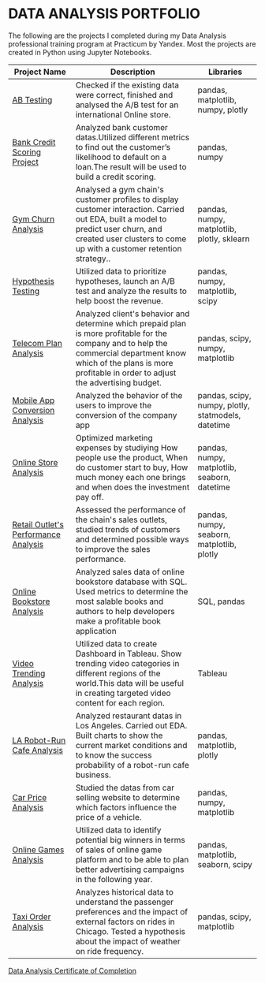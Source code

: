 # DATA ANALYSIS PORTFOLIO
The following are the projects I completed during my Data Analysis professional training program at Practicum by Yandex. Most the projects are created in Python using Jupyter Notebooks.

| Project Name | Description | Libraries |
| --- | --- | --- |
| [AB Testing](https://github.com/MfFischer/Data-Analysis-projects/blob/main/AB%20testing%20.ipynb) | Checked if the existing data were correct, finished  and analysed the A/B test for an international Online store.  | pandas, matplotlib, numpy, plotly 
| [Bank Credit Scoring Project](https://github.com/MfFischer/Data-Analysis-projects/blob/main/Bank%20credit%20scoring%20project%20.new.ipynb) | Analyzed bank customer datas.Utilized different metrics to find out the customer’s likelihood to default on a loan.The result will be used to build a credit scoring. | pandas, numpy
| [Gym Churn Analysis](https://github.com/MfFischer/Data-Analysis-projects/blob/main/Gym%20churn%20(machine%20learning).ipynb) | Analysed a gym chain's customer profiles to display customer interaction. Carried out EDA, built a model to predict user churn, and created user clusters to come up with a customer retention strategy.. | pandas, numpy, matplotlib, plotly, sklearn
| [Hypothesis Testing](https://github.com/MfFischer/Data-Analysis-projects/blob/main/Hypothesis%20testing.ipynb)| Utilized data to prioritize hypotheses, launch an A/B test and analyze the results to help boost the revenue. | pandas, numpy, matplotlib, scipy
| [Telecom Plan Analysis](https://github.com/MfFischer/Data-Analysis-projects/blob/main/Megaline%20telco%20analysis%20new.ipynb) | Analyzed client's behavior and determine which prepaid plan is more profitable for the company and to help the commercial department  know which of the plans is more profitable in order to adjust the advertising budget. | pandas, scipy, numpy, matplotlib
| [Mobile App Conversion Analysis](https://github.com/MfFischer/Data-Analysis-projects/blob/main/Mobile%20App%20conversion%20study.ipynb) | Analyzed the behavior of the users to improve the conversion of the company app | pandas, scipy, numpy, plotly, statmodels, datetime
| [Online Store Analysis](https://github.com/MfFischer/Data-Analysis-projects/blob/main/Online%20Business%20Analysis.ipynb) | Optimized marketing expenses by studiying How people use the product, When do customer start to buy, How much money each one brings and when does the investment pay off. | pandas, numpy, matplotlib, seaborn, datetime
| [Retail Outlet's Performance Analysis](https://github.com/MfFischer/Data-Analysis-projects/blob/main/Retail%20outlets%20performance%20analysis.ipynb) | Assessed the performance of the chain's sales outlets, studied trends of customers and determined possible ways to improve the sales performance. | pandas, numpy, seaborn, matplotlib, plotly
| [Online Bookstore Analysis](https://github.com/MfFischer/Data-Analysis-projects/blob/main/SQL_online%20bookstore.ipynb) | Analyzed sales data of online bookstore database with SQL. Used metrics to determine the most salable books and authors to help developers make a profitable book application | SQL, pandas
| [Video Trending Analysis](https://github.com/MfFischer/Data-Analysis-projects/blob/main/Tableau%20dashboard.pdf) | Utilized data to create Dashboard in Tableau. Show trending video categories in different regions of the world.This data will be useful in creating targeted video content for each region. | Tableau
| [LA Robot-Run Cafe Analysis](https://github.com/MfFischer/Data-Analysis-projects/blob/main/Telling%20story%20using%20data.ipynb) | Analyzed restaurant datas in Los Angeles. Carried out EDA. Built charts to show the current market conditions and to know the success probability of a robot-run cafe business. | pandas, matplotlib, plotly
| [Car Price Analysis](https://github.com/MfFischer/Data-Analysis-projects/blob/main/car%20selling%20website%20analysis%20new.ipynb) | Studied the datas from car selling website to determine which factors influence the price of a vehicle. | pandas, numpy, matplotlib
| [Online Games Analysis](https://github.com/MfFischer/Data-Analysis-projects/blob/main/online%20games%20analysis%20new.ipynb) | Utilized data to identify potential big winners in terms of sales of online game platform and to be able to plan better advertising campaigns in the following year. | pandas, matplotlib, seaborn, scipy
| [Taxi Order Analysis](https://github.com/MfFischer/Data-Analysis-projects/blob/main/taxi%20companx%20analysis%20new.ipynb) | Analyzes historical data to understand the passenger preferences and the impact of external factors on rides in Chicago. Tested a hypothesis about the impact of weather on ride frequency. | pandas, scipy, matplotlib

[Data Analysis Certificate of Completion](https://drive.google.com/file/d/17GKjoiTbHhK_JM2M1LCx1HeWJxgZ5VJv/view?usp=sharing)
